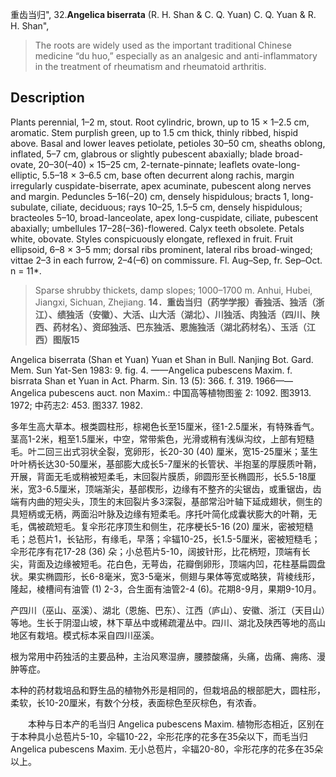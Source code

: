 重齿当归",
32.**Angelica biserrata** (R. H. Shan & C. Q. Yuan) C. Q. Yuan & R. H. Shan",

> The roots are widely used as the important traditional Chinese medicine “du huo,” especially as an analgesic and anti-inflammatory in the treatment of rheumatism and rheumatoid arthritis.

## Description
Plants perennial, 1–2 m, stout. Root cylindric, brown, up to 15 × 1–2.5 cm, aromatic. Stem purplish green, up to 1.5 cm thick, thinly ribbed, hispid above. Basal and lower leaves petiolate, petioles 30–50 cm, sheaths oblong, inflated, 5–7 cm, glabrous or slightly pubescent abaxially; blade broad-ovate, 20–30(–40) × 15–25 cm, 2-ternate-pinnate; leaflets ovate-long-elliptic, 5.5–18 × 3–6.5 cm, base often decurrent along rachis, margin irregularly cuspidate-biserrate, apex acuminate, pubescent along nerves and margin. Peduncles 5–16(–20) cm, densely hispidulous; bracts 1, long-subulate, ciliate, deciduous; rays 10–25, 1.5–5 cm, densely hispidulous; bracteoles 5–10, broad-lanceolate, apex long-cuspidate, ciliate, pubescent abaxially; umbellules 17–28(–36)-flowered. Calyx teeth obsolete. Petals white, obovate. Styles conspicuously elongate, reflexed in fruit. Fruit ellipsoid, 6–8 × 3–5 mm; dorsal ribs prominent, lateral ribs broad-winged; vittae 2–3 in each furrow, 2–4(–6) on commissure. Fl. Aug–Sep, fr. Sep–Oct. n = 11*.

> Sparse shrubby thickets, damp slopes; 1000–1700 m. Anhui, Hubei, Jiangxi, Sichuan, Zhejiang.
**14．重齿当归（药学学报）香独活、独活（浙江）、绩独活（安徽）、大活、山大活（湖北）、川独活、肉独活（四川、陕西、药材名）、资邱独活、巴东独活、恩施独活（湖北药材名）、玉活（江西）图版15**

Angelica biserrata (Shan et Yuan) Yuan et Shan in Bull. Nanjing Bot. Gard. Mem. Sun Yat-Sen 1983: 9. fig. 4. ——Angelica pubescens Maxim. f. bisrrata Shan et Yuan in Act. Pharm. Sin. 13 (5): 366. f. 319. 1966——Angelica pubescens auct. non Maxim.: 中国高等植物图鉴 2: 1092. 图3913. 1972; 中药志2: 453. 图337. 1982.

多年生高大草本。根类圆柱形，棕褐色长至15厘米，径1-2.5厘米，有特殊香气。茎高1-2米，粗至1.5厘米，中空，常带紫色，光滑或稍有浅纵沟纹，上部有短糙毛。叶二回三出式羽状全裂，宽卵形，长20-30 (40) 厘米，宽15-25厘米；茎生叶叶柄长达30-50厘米，基部膨大成长5-7厘米的长管状、半抱茎的厚膜质叶鞘，开展，背面无毛或稍被短柔毛，末回裂片膜质，卵圆形至长椭圆形，长5.5-18厘米，宽3-6.5厘米，顶端渐尖，基部楔形，边缘有不整齐的尖锯齿，或重锯齿，齿端有内曲的短尖头，顶生的末回裂片多3深裂，基部常沿叶轴下延成翅状，侧生的具短柄或无柄，两面沿叶脉及边缘有短柔毛。序托叶简化成囊状膨大的叶鞘，无毛，偶被疏短毛。复伞形花序顶生和侧生，花序梗长5-16 (20) 厘米，密被短糙毛；总苞片1，长钻形，有缘毛，早落；伞辐10-25，长1.5-5厘米，密被短糙毛；伞形花序有花17-28 (36) 朵；小总苞片5-10，阔披针形，比花柄短，顶端有长尖，背面及边缘被短毛。花白色，无萼齿，花瓣倒卵形，顶端内凹，花柱基扁圆盘状。果实椭圆形，长6-8毫米，宽3-5毫米，侧翅与果体等宽或略狭，背棱线形，隆起，棱槽间有油管 (1) 2-3，合生面有油管2-4 (6)。花期8-9月，果期9-10月。

产四川（巫山、巫溪）、湖北（恩施、巴东）、江西（庐山）、安徽、浙江（天目山）等地。生长于阴湿山坡，林下草丛中或稀疏灌丛中。四川、湖北及陕西等地的高山地区有栽培。模式标本采自四川巫溪。

根为常用中药独活的主要品种，主治风寒湿痹，腰膝酸痛，头痛，齿痛、痈疡、漫肿等症。

本种的药材栽培品和野生品的植物外形是相同的，但栽培品的根部肥大，圆柱形，柔软，长10-20厘米，有数个分枝，表面棕色至灰棕色，有浓香。
<p style='text-indent:28px'>本种与日本产的毛当归 Angelica pubescens Maxim. 植物形态相近，区别在于本种具小总苞片5-10，伞辐10-22，伞形花序的花多在35朵以下，而毛当归 Angelica pubescens Maxim. 无小总苞片，伞辐20-80，伞形花序的花多在35朵以上。
